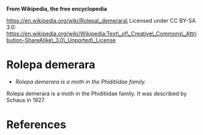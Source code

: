 **From Wikipedia, the free encyclopedia**

https://en.wikipedia.org/wiki/Rolepa\_demerara\
Licensed under CC BY-SA 3.0:\
https://en.wikipedia.org/wiki/Wikipedia:Text\_of\_Creative\_Commons\_Attribution-ShareAlike\_3.0\_Unported\_License

Rolepa demerara
===============

-   *Rolepa demerara is a moth in the Phiditiidae family.*

Rolepa demerara is a moth in the Phiditiidae family. It was described by
Schaus in 1927.

References
==========
